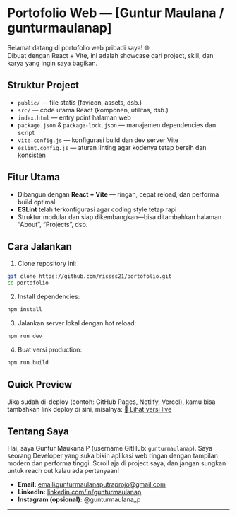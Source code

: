 # Portofolio Web — [Guntur Maulana / gunturmaulanap]

Selamat datang di portofolio web pribadi saya! 🌐  
Dibuat dengan React + Vite, ini adalah showcase dari project, skill, dan karya yang ingin saya bagikan.

## Struktur Project

- `public/` — file statis (favicon, assets, dsb.)
- `src/` — code utama React (komponen, utilitas, dsb.)
- `index.html` — entry point halaman web
- `package.json` & `package-lock.json` — manajemen dependencies dan script
- `vite.config.js` — konfigurasi build dan dev server Vite
- `eslint.config.js` — aturan linting agar kodenya tetap bersih dan konsisten

## Fitur Utama

- Dibangun dengan **React + Vite** — ringan, cepat reload, dan performa build optimal
- **ESLint** telah terkonfigurasi agar coding style tetap rapi
- Struktur modular dan siap dikembangkan—bisa ditambahkan halaman “About”, “Projects”, dsb.

## Cara Jalankan

1. Clone repository ini:

```bash
git clone https://github.com/rissss21/portofolio.git
cd portofolio
```

2. Install dependencies:

```bash
npm install
```

3. Jalankan server lokal dengan hot reload:

```bash
npm run dev
```

4. Buat versi production:

```bash
npm run build
```

## &#x20;Quick Preview

Jika sudah di-deploy (contoh: GitHub Pages, Netlify, Vercel), kamu bisa tambahkan link deploy di sini, misalnya:
[🔗 Lihat versi live](https://username.github.io/portofolio/)

## Tentang Saya

Hai, saya Guntur Maukana P (username GitHub: `gunturmaulanap`).
Saya seorang Developer yang suka bikin aplikasi web ringan dengan tampilan modern dan performa tinggi. Scroll aja di project saya, dan jangan sungkan untuk reach out kalau ada pertanyaan!

- **Email:** [email\gunturmaulanaputraprojo@gmail.com](mailto:emailgunturmaulanaputraprojo@gmail.com)
- **LinkedIn:** [linkedin.com/in/gunturmaulanap](https://www.linkedin.com/in/gunturmaulanap/)
- **Instagram (opsional):** @gunturmaulana_p

---

[1]: https://github.com/gunturmaulanap/portofolio "GitHub - gunturmaulanap/portofolio"
